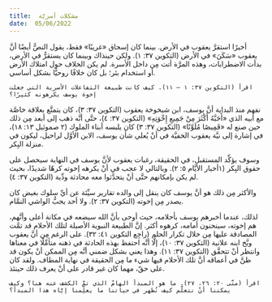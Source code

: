 ```yaml
---
title:  مشكلات أسريَّة
date:  05/06/2022
---
```


أخيرًا استقرَّ يعقوب في الأرض. بينما كان إسحاق «غريبًا» فقط، يقول النصُّ أيضًا أنَّ يعقوب «سَكَنَ» في الأرض (التكوين ٣٧: ١). ولكن حينذاك وبينما كان يستقرُّ في الأرض، بدأت الاضطرابات، وهذه المرَّة أتت مِن داخل الأسرة. لم يكن الخلاف حول امتلاك الأرض أو استخدام بئر؛ بل كان خلافًا روحيًّا بشكل أساسي.

`اقرأ (التكوين ٣٧: ١ – ١١). كيف كانت طبيعة التفاعلات الأسرية التي جعلت إخوة يوسف يكرهونه كثيرًا؟`

نفهم منذ البداية أنَّ يوسف، ابن شيخوخة يعقوب (التكوين ٣٧: ٣)، كان يتمتَّع بعلاقة خاصَّة مع أبيه الذي «أَحَبَّهُ أَكْثَرَ مِنْ جَمِيعِ إِخْوَتِهِ» (التكوين ٣٧: ٤)، حتَّى أنَّه ذهب إلى أبعد مِن ذلك حين صنع له «قَمِيصًا مُلَوَّنًا» (التكوين ٣٧: ٣) كان يلبسه أبناء الملوك (٢ صموئيل ١٣: ١٨)، في إشارة إلى نيَّة يعقوب الخفيَّة في أنْ يُعلي شأن يوسف، الابن الأوَّل لراحيل، ليكون في منزلة البِكر.

وسوف يؤكِّد المستقبل، في الحقيقة، رغبات يعقوب لأنَّ يوسف في النهاية سيحصل على حقوق البِكر (١أخبار الأيَّام ٥: ٢). وبالتالي لا عجب في أنْ يكرهه إخوته كرهًا شديدًا، بحيث لم يكن بإمكانهم حتَّى أنْ يتحدَّثوا معه محادثة ودِّية (التكوين ٣٧: ٤).

والأكثر مِن ذلك هو أنَّ يوسف كان ينقل إلى والده تقارير سيِّئة عن أيِّ سلوك بغيض كان يصدر مِن إخوته (التكوين ٣٧: ٢). ولا أحد يحبُّ الواشي النمَّام.

لذلك، عندما أخبرهم يوسف بأحلامه، حيث أوحى بأنَّ الله سيضعه في مكانة أعلى وأنَّهم، هم إخوته، سينحنون أمامه، كرهوه أكثر. إنَّ الطبيعة النبوية الأصيلة لتلك الأحلام قد تمَّت المصادقة عليها مِن خلال تكرار الحلم (راجِع التكوين ٤١: ٣٢). على الرغم مِن أنَّ يعقوب وبَّخ ابنه علانية (التكوين ٣٧: ١٠)، إلَّا أنَّه احتفظ بهذه الحادثة في ذهنه متأمِّلًا في معناها وانتظر أنْ تتحقَّق (التكوين ٣٧: ١١). وهذا يعني بشكل ضمني أنَّه مِن الممكن أنْ يكون قد ظنَّ في أعماقه أنَّ تلك الأحلام فيها شيء ما مِن الحقيقة في نهاية المطاف. ولقد كان على حقّ، مهما كان غير قادر على أنْ يعرف ذلك حينئذ.

`اقرأ (متَّى ٢٠: ٢٦، ٢٧). ما هو المبدأ الهامّ الذي تمَّ الكشف عنه هنا؟ وكيف يمكننا أنْ نتعلَّم كيف نُظهر في حياتنا ما يعلِّمنا إيَّاه هذا المبدأ؟`